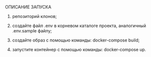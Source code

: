 ОПИСАНИЕ ЗАПУСКА

1. репозиторий клонов;

2. создайте файл .env в корневом каталоге проекта, аналогичный .env.sample файлу;

3. создайте образ с помощью команды: docker-compose build;

4. запустите контейнер с помощью команды: docker-compose up.
